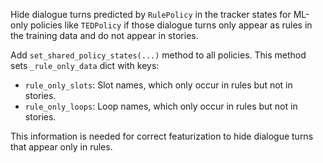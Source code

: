 Hide dialogue turns predicted by `RulePolicy` in the tracker states
for ML-only policies like `TEDPolicy`
if those dialogue turns only appear as rules in the training data and do not appear in stories.

Add `set_shared_policy_states(...)` method to all policies.
This method sets `_rule_only_data` dict with keys:
- `rule_only_slots`: Slot names, which only occur in rules but not in stories.
- `rule_only_loops`: Loop names, which only occur in rules but not in stories.

This information is needed for correct featurization to hide dialogue turns that appear only in rules.
